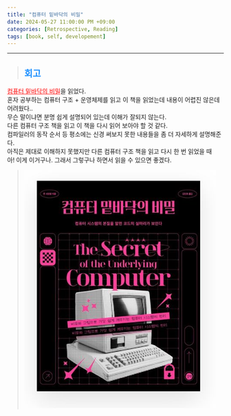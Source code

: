```yaml
---
title: "컴퓨터 밑바닥의 비밀"
date: 2024-05-27 11:00:00 PM +09:00
categories: [Retrospective, Reading]
tags: [book, self, developement]
---
```

***

>## <span style='color:#1E90FF'>회고</span>
<a href='https://product.kyobobook.co.kr/detail/S000212650856' target='_blank' style='color:red'>컴퓨터 밑바닥의 비밀</a>을 읽었다. <br>
혼자 공부하는 컴퓨터 구조 + 운영체제를 읽고 이 책을 읽었는데 내용이 어렵진 않은데 어려웠다.. <br>
무슨 말이냐면 분명 쉽게 설명되어 있는데 이해가 잘되지 않는다. <br>
다른 컴퓨터 구조 책을 읽고 이 책을 다시 읽어 보아야 할 것 같다. <br>
컴파일러의 동작 순서 등 평소에는 신경 써보지 못한 내용들을 좀 더 자세하게 설명해준다. <br>
아직은 제대로 이해하지 못했지만 다른 컴퓨터 구조 책을 읽고 다시 한 번 읽었을 때 <br>
아! 이게 이거구나. 그래서 그렇구나 하면서 읽을 수 있으면 좋겠다. <br>

> ![book](/assets/img/postImg/Retrospective/Reading/secretsUnderTheComputer/bookImg.JPG)